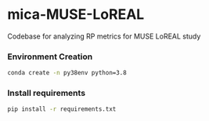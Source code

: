 # mica-MUSE-LoREAL
Codebase for analyzing RP metrics for MUSE LoREAL study

### Environment Creation 
```bash
conda create -n py38env python=3.8
```
### Install requirements 
```bash
pip install -r requirements.txt
```